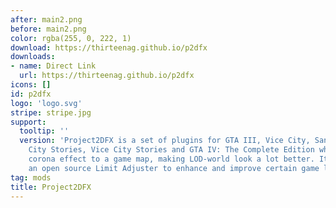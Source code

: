 ```yaml
---
after: main2.png
before: main2.png
color: rgba(255, 0, 222, 1)
download: https://thirteenag.github.io/p2dfx
downloads:
- name: Direct Link
  url: https://thirteenag.github.io/p2dfx
icons: []
id: p2dfx
logo: 'logo.svg'
stripe: stripe.jpg
support:
  tooltip: ''
  version: 'Project2DFX is a set of plugins for GTA III, Vice City, San Andreas, Liberty
    City Stories, Vice City Stories and GTA IV: The Complete Edition which adds LOD
    corona effect to a game map, making LOD-world look a lot better. It also includes
    an open source Limit Adjuster to enhance and improve certain game limits.'
tag: mods
title: Project2DFX
---
```


 
